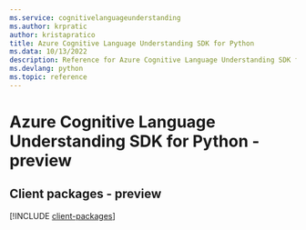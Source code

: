 ```yaml
---
ms.service: cognitivelanguageunderstanding
ms.author: krpratic
author: kristapratico
title: Azure Cognitive Language Understanding SDK for Python
ms.data: 10/13/2022
description: Reference for Azure Cognitive Language Understanding SDK for Python
ms.devlang: python
ms.topic: reference
---
```

# Azure Cognitive Language Understanding SDK for Python - preview

## Client packages - preview
[!INCLUDE [client-packages](cognitive-language-understanding-client-index.md)]